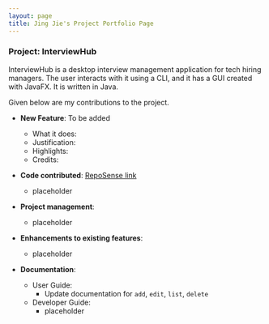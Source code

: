 ```yaml
---
layout: page
title: Jing Jie's Project Portfolio Page
---
```


### Project: InterviewHub

InterviewHub is a desktop interview management application for tech hiring managers.
The user interacts with it using a CLI, and it has a GUI created with JavaFX. 
It is written in Java.

Given below are my contributions to the project.

* **New Feature**: To be added
    * What it does: 
    * Justification: 
    * Highlights: 
    * Credits: 


* **Code contributed**: [RepoSense link]()
    * placeholder 
* **Project management**:
    * placeholder

* **Enhancements to existing features**:
    * placeholder

* **Documentation**:
    * User Guide:
        * Update documentation for `add`, `edit`, `list`, `delete`
    * Developer Guide:
        * placeholder